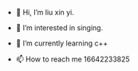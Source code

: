 - 👋 Hi, I’m  liu xin yi.
- 👀 I’m interested in singing.
- 🌱 I’m currently learning c++
  
- 📫 How to reach me 16642233825

<!---
lasdads5ad/lasdads5ad is a ✨ special ✨ repository because its `README.md` (this file) appears on your GitHub profile.
You can click the Preview link to take a look at your changes.
--->
